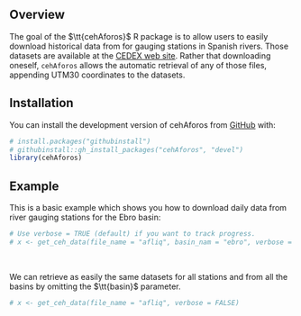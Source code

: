 
<!-- README.md is generated from README.Rmd. Please edit that file -->

## Overview

<!-- badges: start -->
<!-- badges: end -->

The goal of the $\tt{cehAforos}$ R package is to allow users to easily
download historical data from for gauging stations in Spanish rivers.
Those datasets are available at the [CEDEX web
site](https://ceh.cedex.es/anuarioaforos/demarcaciones.asp). Rather that
downloading oneself, $\texttt{cehAforos}$ allows the automatic retrieval
of any of those files, appending UTM30 coordinates to the datasets.

## Installation

You can install the development version of cehAforos from
[GitHub](https://github.com/) with:

``` r
# install.packages("githubinstall")
# githubinstall::gh_install_packages("cehAforos", "devel")
library(cehAforos)
```

## Example

This is a basic example which shows you how to download daily data from
river gauging stations for the Ebro basin:

``` r
# Use verbose = TRUE (default) if you want to track progress.
# x <- get_ceh_data(file_name = "afliq", basin_nam = "ebro", verbose = FALSE)
```

<br>

We can retrieve as easily the same datasets for all stations and from
all the basins by omitting the $\tt{basin}$ parameter.

``` r
# x <- get_ceh_data(file_name = "afliq", verbose = FALSE)
```
